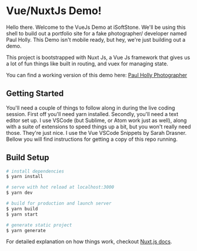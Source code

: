 # Vue/NuxtJs Demo!

Hello there. Welcome to the VueJs Demo at iSoftStone. We'll be using this shell to build out a portfolio site for
a fake photographer/ developer named Paul Holly. This Demo isn't mobile ready, but hey, we're just building out a demo.

This project is bootstrapped with Nuxt Js, a Vue Js framework that gives us a lot of fun things like built in routing, and vuex for managing state.

You can find a working version of this demo here: [Paul Holly Photographer](https://app.netlify.com/sites/suspicious-perlman-992b66/overview)

## Getting Started

You'll need a couple of things to follow along in during the live coding session. First off you'll need yarn installed. Secondly, you'll need a text editor set up. I use VSCode (but Sublime, or Atom work just as well), along with a suite of extensions to speed things up a bit, but you won't really need those. They're just nice. I use the Vue VSCode Snippets by Sarah Drasner. Bellow you will find instructions for getting a copy of this repo running.

## Build Setup

```bash
# install dependencies
$ yarn install

# serve with hot reload at localhost:3000
$ yarn dev

# build for production and launch server
$ yarn build
$ yarn start

# generate static project
$ yarn generate
```

For detailed explanation on how things work, checkout [Nuxt.js docs](https://nuxtjs.org).
